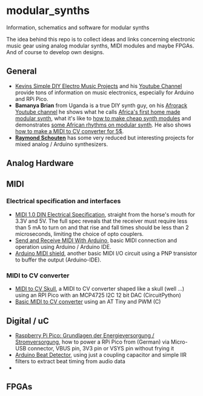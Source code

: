 # modular_synths
Information, schematics and software for modular synths

The idea behind this repo is to collect ideas and links concerning electronic music gear using analog modular synths, MIDI modules and maybe FPGAs. And of course to develop own designs.

## General
* [Kevins Simple DIY Electro Music Projects](https://diyelectromusic.wordpress.com) and his [Youtube Channel](https://www.youtube.com/c/SimpleDIYElectroMusicProjects) provide tons of information on music electronics, especially for Arduino and RPi Pico.
* **Bamanya Brian** from Uganda is a true DIY synth guy, on his [Afrorack Youtube channel](https://www.youtube.com/channel/UCPfBqZQ2P8NqY7puxYzirtw) he shows what he calls [Africa's first home made modular synth](https://youtube.com/watch?v=ov2sEfUv1XY), what it's like to [how to make cheap synth modules](https://youtube.com/watch?v=eELTtd9Bv-k) and demonstrates [some African rhythms on modular synth](https://youtube.com/watch?v=RhWh21uvUZo). He also shows [how to make a MIDI to CV converter for 5$](https://youtube.com/watch?v=UYeJiPWZZNQ).
*  [**Raymond Schouten**](www.rs-elc.nl) has some very reduced but interesting projects for mixed analog / Arduino synthesizers.

## Analog Hardware


## MIDI
### Electrical specification and interfaces
* [MIDI 1.0 DIN Electrical Specification](https://www.midi.org/specifications-old/item/midi-din-electrical-specification), straight from the horse's mouth for 3.3V and 5V. The full spec reveals that the receiver must require less than 5 mA to turn on and that rise and fall times should be less than 2 microseconds, limiting the choice of opto couplers.
* [Send and Receive MIDI With Arduino](https://www.instructables.com/Send-and-Receive-MIDI-with-Arduino/), basic MIDI connection and operation using Arduino / Arduino IDE.
* [Arduino MIDI shield](http://www.thebox.myzen.co.uk/Hardware/MIDI_Shield.html), another basic MIDI I/O circuit using a PNP transistor to buffer the output (Arduino-IDE).
### MIDI to CV converter
* [MIDI to CV Skull](https://learn.adafruit.com/circuitpython-midi-to-cv-skull), a MIDI to CV converter shaped like a skull (well ...) using an RPI Pico with an MCP4725 I2C 12 bit DAC (CircuitPython)
* [Basic MIDI to CV converter](https://www.hackster.io/janost/diy-good-ol-midi-to-cv-d0e2bf) using an AT Tiny and PWM (C)

## Digital / uC

* [Raspberry Pi Pico: Grundlagen der Energieversorgung / Stromversorgung](https://www.elektronik-kompendium.de/sites/raspberry-pi/2611061.htm), how to power a RPi Pico from (German) via Micro-USB connector, VBUS pin, 3V3 pin or VSYS pin without frying it
* [Arduino Beat Detector](https://projecthub.arduino.cc/mamifero/881c722e-1049-4d82-a91d-56f000ed7b60), using just a coupling capacitor and simple IIR filters to extract beat timing from audio data
* 

## FPGAs
